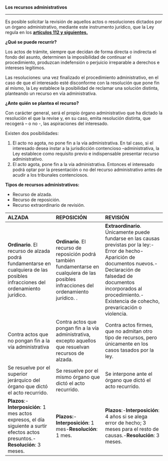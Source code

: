 **Los recursos administrativos**

---

Es posible solicitar la revisión de aquellos actos o resoluciones dictados por un órgano administrativo, mediante este instrumento jurídico, que la Ley regula en los [**artículos 112 y siguientes.**](https://www.boe.es/buscar/act.php?id=BOE-A-2015-10565&tn=1&p=20151002#a112)

**¿Qué se puede recurrir?**

Los actos de trámite, siempre que decidan de forma directa o indirecta el fondo del asunto, determinen la imposibilidad de continuar el procedimiento, produzcan indefensión o perjuicio irreparable a derechos e intereses legítimos.

Las resoluciones: una vez finalizado el procedimiento administrativo, en el caso de que el interesado esté disconforme con la resolución que pone fin al mismo, la Ley establece la posibilidad de reclamar una solución distinta, planteando un recurso en vía administrativa.

**¿Ante quién se plantea el recurso?**

Con carácter general, será el propio órgano administrativo que ha dictado la resolución el que la revise y, en su caso, emita resolución distinta, que recogerá – o no -, las aspiraciones del interesado.

Existen dos posibilidades:

1. El acto no agota, no pone fin a la vía administrativa. En tal caso, si el interesado desea instar a la jurisdicción contencioso –administrativa, la Ley establece como requisito previo e indispensable presentar recurso administrativo.
2. El acto agota, pone fin a la vía administrativa. Entonces el interesado podrá optar por la presentación o no del recurso administrativo antes de acudir a los tribunales contenciosos.

**Tipos de recursos administrativos:**

* Recurso de alzada.
* Recurso de reposición.
* Recurso extraordinario de revisión.

| **ALZADA** | **REPOSICIÓN** | **REVISIÓN** |
| :--- | :--- | :--- |
| **Ordinario**. El recurso de alzada podrá  fundamentarse en cualquiera de las   posibles infracciones del ordenamiento jurídico. | **Ordinario**. El recurso de reposición podrá también fundamentarse en cualquiera de las posibles infracciones del ordenamiento jurídico. . | **Extraordinario**. Únicamente puede fundarse en las causas previstas por la ley:-Error de hecho-Aparición de documentos nuevos.-Declaración de falsedad de documentos incorporados al procedimiento.-Existencia de cohecho, prevaricación o violencia. |
| Contra actos que no pongan fin a la vía administrativa | Contra actos que pongan fin a la vía administrativa, excepto aquellos que resuelvan recursos de alzada. | Contra actos firmes, que no admitan otro tipo de recursos, pero únicamente en los casos tasados por la ley. |
| Se resuelve por el superior jerárquico del órgano que dictó el acto recurrido. | Se resuelve por el mismo órgano que dictó el acto recurrido. | Se interpone ante el órgano que dictó el acto recurrido. |
| **Plazos**:-**Interposición**: 1 mes actos expresos, el día siguiente a surtir efectos actos presuntos.-**Resolución**: 3 meses. | **Plazos:**-**Interposición**: 1 mes-**Resolución**: 1 mes. | **Plazos**:-**Interposición**: 4 años si se alega error de hecho; 3 meses para el resto de causas.-**Resolución**: 3 meses. |



